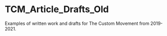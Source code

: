 # TCM_Article_Drafts_Old
Examples of written work and drafts for The Custom Movement from 2019-2021.
